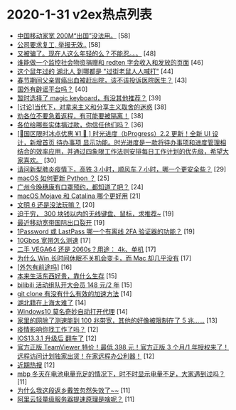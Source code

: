 # 2020-1-31 v2ex热点列表

+ [中国移动家宽 200M“出国”没法用。](https://www.v2ex.com/t/641135#reply58) [58]
+ [公司要求复工, 举报无效..](https://www.v2ex.com/t/641145#reply58) [58]
+ [又被骗了。现在人这么年轻的么？不能忍。。。](https://www.v2ex.com/t/641121#reply48) [48]
+ [谁能做一个监控社会物资捐赠和 redten 字会收入和发放的页面](https://www.v2ex.com/t/641117#reply46) [46]
+ [这个鼠年过的 湖北人 到哪都是 "过街老鼠人人喊打"](https://www.v2ex.com/t/641219#reply44) [44]
+ [春节期间父亲胃癌出血被赶出院，该不该投诉医院医生？](https://www.v2ex.com/t/641143#reply43) [43]
+ [国外有辟谣平台吗？](https://www.v2ex.com/t/641240#reply40) [40]
+ [暂时选择了 magic keyboard，有没其他推荐？](https://www.v2ex.com/t/641137#reply39) [39]
+ [[讨论]当代下，对拿来主义和分享主义取舍的迷惑](https://www.v2ex.com/t/641199#reply38) [38]
+ [劝各位不要急着返程，有可能要被隔离！](https://www.v2ex.com/t/641245#reply38) [38]
+ [各位给哪些实体捐过款，你信任他们吗？](https://www.v2ex.com/t/641226#reply36) [36]
+ [[🎉国区限时冰点优惠 ¥1 🎉 ] 时光进度（bProgress）2.2 更新！全新 UI 设计，新增首页 待办事项 显示功能。时光进度是一款将待办事项和进度管理相结合的效率应用，并通过四象限工作法则安排每日工作计划的优先级，希望大家喜欢。](https://www.v2ex.com/t/641120#reply30) [30]
+ [请问新型肺炎疫情下，高铁 3 小时，顺风车 7 小时，哪一个更安全些？](https://www.v2ex.com/t/641193#reply29) [29]
+ [macOS 如何更新 Python ？](https://www.v2ex.com/t/641161#reply25) [25]
+ [广州今晚穗康有口罩预约，都知道了吧？](https://www.v2ex.com/t/641181#reply24) [24]
+ [macOS Mojave 和 Catalina 哪个更好用](https://www.v2ex.com/t/641204#reply21) [21]
+ [文明 6 还是没法玩嘛？](https://www.v2ex.com/t/641198#reply20) [20]
+ [迫于穷， 300 块钱以内的无线键盘、鼠标，求推荐~](https://www.v2ex.com/t/641129#reply19) [19]
+ [最近移动宽带国际出口裂开](https://www.v2ex.com/t/641139#reply19) [19]
+ [1Password 或 LastPass 哪一个有离线 2FA 验证器的功能？](https://www.v2ex.com/t/641152#reply19) [19]
+ [10Gbps 宽带怎么测速](https://www.v2ex.com/t/641116#reply17) [17]
+ [二手 VEGA64 还是 2060s？用途： 4k、单机](https://www.v2ex.com/t/641178#reply17) [17]
+ [为什么 Win 长时间休眠不关机会变卡，而 Mac 却几乎没有](https://www.v2ex.com/t/641258#reply17) [17]
+ [[外包有前途吗]](https://www.v2ex.com/t/641146#reply16) [16]
+ [本来生活东西好贵，靠什么生存](https://www.v2ex.com/t/641140#reply15) [15]
+ [bilibili 活动组队开大会员 148 元/2 年](https://www.v2ex.com/t/641225#reply15) [15]
+ [git clone 有没有什么有效的加速方法](https://www.v2ex.com/t/641227#reply14) [14]
+ [湖北籍在上海太难了](https://www.v2ex.com/t/641237#reply14) [14]
+ [Windows10 莫名奇妙自动打开代理](https://www.v2ex.com/t/641260#reply14) [14]
+ [家里的网除了测速能到 100 兆带宽，其他的好像被限制在了 5 兆……](https://www.v2ex.com/t/641118#reply13) [13]
+ [疫情影响你找工作了吗？](https://www.v2ex.com/t/641148#reply12) [12]
+ [IOS13.3.1 升级后 翻车了](https://www.v2ex.com/t/641174#reply12) [12]
+ [官方正版 TeamViewer 特价！最低 398 元！官方正版 3 个月/1 年授权来了！远程访问计划独家出货！在家远程办公利器！](https://www.v2ex.com/t/641176#reply12) [12]
+ [近期热搜](https://www.v2ex.com/t/641228#reply12) [12]
+ [mbp 冬天在电池电量充足的情况下，时不时显示电量不足，大家遇到过吗？](https://www.v2ex.com/t/641151#reply11) [11]
+ [为什么我这段返乡戴笠忽然失效了~~](https://www.v2ex.com/t/641202#reply11) [11]
+ [阿里云轻量级服务器提速原理是啥呢？](https://www.v2ex.com/t/641222#reply11) [11]
